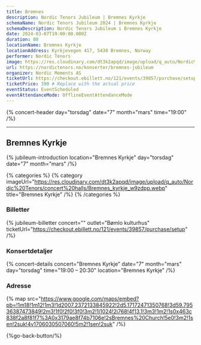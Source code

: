```yaml
---
title: Bremnes
description: Nordic Tenors Jubileum | Bremnes Kyrkje
schemaName: Nordic Tenors Jubileum 2024 | Bremnes Kyrkje
schemaDescription: Nordic Tenors Jubileum i Bremnes Kyrkje
date: 2024-03-07T19:00:00.000Z
duration: 80
locationName: Bremnes Kyrkje
locationAddress: Kyrkjevegen 417, 5430 Bremnes, Norway
performer: Nordic Tenors
image: https://res.cloudinary.com/dt3k2apqd/image/upload/q_auto/Nordic%20Tenors/OG%20images/Jubileum/Bremnes_Kyrkje_vh2x62.webp
url: https://nordictenors.no/konserter/bremnes-jubileum
organizer: Nordic Moments AS
ticketUrl: https://checkout.ebillett.no/121/events/39857/purchase/setup
ticketPrice: 390 # Replace with the actual price
eventStatus: EventScheduled
eventAttendanceMode: OfflineEventAttendanceMode
---
```


{% concert-header day="torsdag" date="7" month="mars" time="19:00" /%}

---

## Bremnes Kyrkje

{% jubileum-introduction location="Bremnes Kyrkje" day="torsdag" date="7" month="mars" /%}

{% categories %}
{% category imageUrl="https://res.cloudinary.com/dt3k2apqd/image/upload/q_auto/Nordic%20Tenors/concert%20halls/Bremnes_kyrkje_w9zdpp.webp" title="Bremnes Kyrkje" /%}
{% /categories %}

### Billetter

{% jubileum-billetter concert="" outlet="Bømlo kulturhus" ticketUrl="https://checkout.ebillett.no/121/events/39857/purchase/setup" /%}

### Konsertdetaljer

{% concert-details concert="Bremnes Kyrkje" date="7" month="mars" day="torsdag" time="19:00 – 20:30" location="Bremnes Kyrkje" /%}

### Adresse

{% map src="https://www.google.com/maps/embed?pb=!1m18!1m12!1m3!1d2007.2372133845922!2d5.17172471350768!3d59.79536387473849!2m3!1f0!2f0!3f0!3m2!1i1024!2i768!4f13.1!3m3!1m2!1s0x463c838f2a8f81f7%3A0x3179ae8f74b7106e!2sBremnes%20Church!5e0!3m2!1sen!2suk!4v1706030507060!5m2!1sen!2suk" /%}

{%go-back-button/%}
